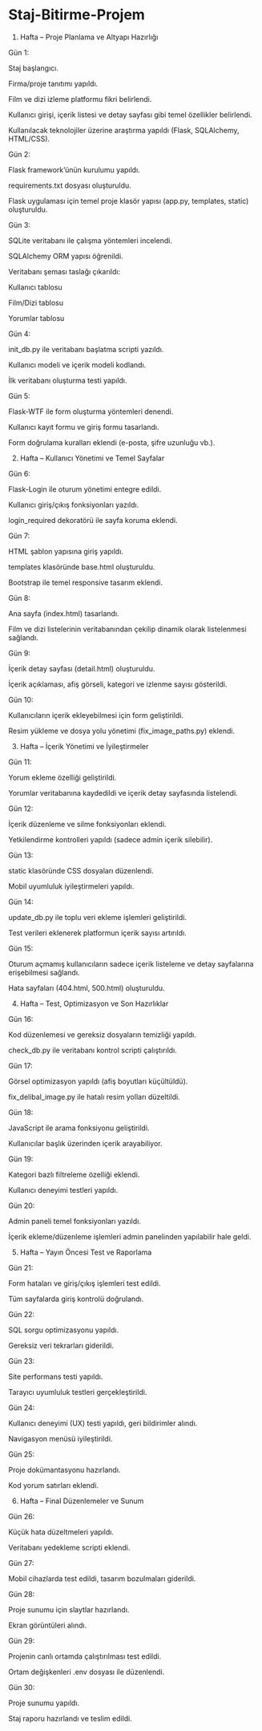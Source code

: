 # Staj-Bitirme-Projem
1. Hafta – Proje Planlama ve Altyapı Hazırlığı

Gün 1:

Staj başlangıcı.

Firma/proje tanıtımı yapıldı.

Film ve dizi izleme platformu fikri belirlendi.

Kullanıcı girişi, içerik listesi ve detay sayfası gibi temel özellikler belirlendi.

Kullanılacak teknolojiler üzerine araştırma yapıldı (Flask, SQLAlchemy, HTML/CSS).

Gün 2:

Flask framework’ünün kurulumu yapıldı.

requirements.txt dosyası oluşturuldu.

Flask uygulaması için temel proje klasör yapısı (app.py, templates, static) oluşturuldu.

Gün 3:

SQLite veritabanı ile çalışma yöntemleri incelendi.

SQLAlchemy ORM yapısı öğrenildi.

Veritabanı şeması taslağı çıkarıldı:

Kullanıcı tablosu

Film/Dizi tablosu

Yorumlar tablosu

Gün 4:

init_db.py ile veritabanı başlatma scripti yazıldı.

Kullanıcı modeli ve içerik modeli kodlandı.

İlk veritabanı oluşturma testi yapıldı.

Gün 5:

Flask-WTF ile form oluşturma yöntemleri denendi.

Kullanıcı kayıt formu ve giriş formu tasarlandı.

Form doğrulama kuralları eklendi (e-posta, şifre uzunluğu vb.).

2. Hafta – Kullanıcı Yönetimi ve Temel Sayfalar

Gün 6:

Flask-Login ile oturum yönetimi entegre edildi.

Kullanıcı giriş/çıkış fonksiyonları yazıldı.

login_required dekoratörü ile sayfa koruma eklendi.

Gün 7:

HTML şablon yapısına giriş yapıldı.

templates klasöründe base.html oluşturuldu.

Bootstrap ile temel responsive tasarım eklendi.

Gün 8:

Ana sayfa (index.html) tasarlandı.

Film ve dizi listelerinin veritabanından çekilip dinamik olarak listelenmesi sağlandı.

Gün 9:

İçerik detay sayfası (detail.html) oluşturuldu.

İçerik açıklaması, afiş görseli, kategori ve izlenme sayısı gösterildi.

Gün 10:

Kullanıcıların içerik ekleyebilmesi için form geliştirildi.

Resim yükleme ve dosya yolu yönetimi (fix_image_paths.py) eklendi.

3. Hafta – İçerik Yönetimi ve İyileştirmeler

Gün 11:

Yorum ekleme özelliği geliştirildi.

Yorumlar veritabanına kaydedildi ve içerik detay sayfasında listelendi.

Gün 12:

İçerik düzenleme ve silme fonksiyonları eklendi.

Yetkilendirme kontrolleri yapıldı (sadece admin içerik silebilir).

Gün 13:

static klasöründe CSS dosyaları düzenlendi.

Mobil uyumluluk iyileştirmeleri yapıldı.

Gün 14:

update_db.py ile toplu veri ekleme işlemleri geliştirildi.

Test verileri eklenerek platformun içerik sayısı artırıldı.

Gün 15:

Oturum açmamış kullanıcıların sadece içerik listeleme ve detay sayfalarına erişebilmesi sağlandı.

Hata sayfaları (404.html, 500.html) oluşturuldu.

4. Hafta – Test, Optimizasyon ve Son Hazırlıklar

Gün 16:

Kod düzenlemesi ve gereksiz dosyaların temizliği yapıldı.

check_db.py ile veritabanı kontrol scripti çalıştırıldı.

Gün 17:

Görsel optimizasyon yapıldı (afiş boyutları küçültüldü).

fix_delibal_image.py ile hatalı resim yolları düzeltildi.

Gün 18:

JavaScript ile arama fonksiyonu geliştirildi.

Kullanıcılar başlık üzerinden içerik arayabiliyor.

Gün 19:

Kategori bazlı filtreleme özelliği eklendi.

Kullanıcı deneyimi testleri yapıldı.

Gün 20:

Admin paneli temel fonksiyonları yazıldı.

İçerik ekleme/düzenleme işlemleri admin panelinden yapılabilir hale geldi.

5. Hafta – Yayın Öncesi Test ve Raporlama

Gün 21:

Form hataları ve giriş/çıkış işlemleri test edildi.

Tüm sayfalarda giriş kontrolü doğrulandı.

Gün 22:

SQL sorgu optimizasyonu yapıldı.

Gereksiz veri tekrarları giderildi.

Gün 23:

Site performans testi yapıldı.

Tarayıcı uyumluluk testleri gerçekleştirildi.

Gün 24:

Kullanıcı deneyimi (UX) testi yapıldı, geri bildirimler alındı.

Navigasyon menüsü iyileştirildi.

Gün 25:

Proje dokümantasyonu hazırlandı.

Kod yorum satırları eklendi.

6. Hafta – Final Düzenlemeler ve Sunum

Gün 26:

Küçük hata düzeltmeleri yapıldı.

Veritabanı yedekleme scripti eklendi.

Gün 27:

Mobil cihazlarda test edildi, tasarım bozulmaları giderildi.

Gün 28:

Proje sunumu için slaytlar hazırlandı.

Ekran görüntüleri alındı.

Gün 29:

Projenin canlı ortamda çalıştırılması test edildi.

Ortam değişkenleri .env dosyası ile düzenlendi.

Gün 30:

Proje sunumu yapıldı.

Staj raporu hazırlandı ve teslim edildi.
